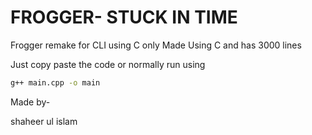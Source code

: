 # FROGGER- STUCK IN TIME
Frogger remake for CLI using C only
Made Using C and has 3000 lines

Just copy paste the code or  normally run using
```bash
g++ main.cpp -o main
```
Made by-

shaheer ul islam 
